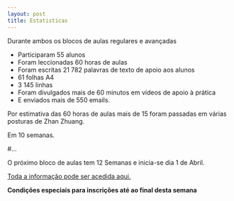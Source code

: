 ```yaml
---
layout: post
title: Estatisticas
---
```


Durante ambos os blocos de aulas regulares e avançadas 

+ Participaram 55 alunos
+ Foram leccionadas 60 horas de aulas
+ Foram escritas 21 782 palavras de texto de apoio aos alunos 
+ 61 folhas A4
+ 3 145 linhas
+ Foram divulgados mais de 60 minutos em vídeos de apoio à prática
+ E enviados mais de 550 emails. 

Por estimativa das 60 horas de aulas mais de 15 foram passadas em várias posturas de Zhan Zhuang.

Em 10 semanas.

#…

O próximo bloco de aulas tem 12 Semanas e inicia-se dia 1 de Abril. 

[Toda a informação pode ser acedida aqui.](http://devagar.org/regulares.html) 

**Condições especiais para inscrições até ao final desta semana** 
 